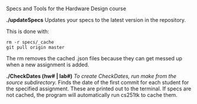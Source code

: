 Specs and Tools for the Hardware Design course


**./updateSpecs**
Updates your specs to the latest version in the repository.

This is done with:
	
	rm -r specs/_cache
	git pull origin master

The rm removes the cached .json files because they can get messed up when a new assignment is added.


**./CheckDates (hw# | lab#)**
*To create CheckDates, run make from the source subdirectory.* 
Finds the date of the first commit for each student for the specified assignment. These are printed out to the terminal. If specs are not cached, the program will automatically run cs251tk to cache them.